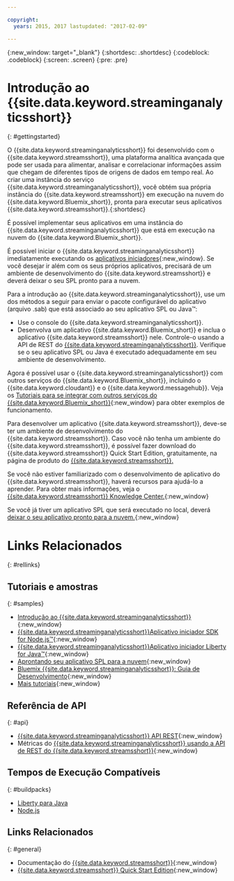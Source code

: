 ```yaml
---

copyright:
  years: 2015, 2017 lastupdated: "2017-02-09"

---
```


<!-- Attribute definitions --> 
{:new_window: target="_blank"}
{:shortdesc: .shortdesc}
{:codeblock: .codeblock}
{:screen: .screen}
{:pre: .pre}


# Introdução ao {{site.data.keyword.streaminganalyticsshort}}
{: #gettingstarted}

O {{site.data.keyword.streaminganalyticsshort}} foi desenvolvido com o {{site.data.keyword.streamsshort}}, uma plataforma analítica avançada que
pode ser usada para alimentar, analisar e correlacionar informações assim que chegam de diferentes tipos de origens de dados em tempo real. Ao criar uma instância do
serviço {{site.data.keyword.streaminganalyticsshort}}, você obtém sua própria instância do {{site.data.keyword.streamsshort}} em execução na nuvem do
{{site.data.keyword.Bluemix_short}}, pronta para executar seus aplicativos {{site.data.keyword.streamsshort}}.{:shortdesc}

É possível implementar seus aplicativos em uma instância do {{site.data.keyword.streaminganalyticsshort}} que está em execução na nuvem do
{{site.data.keyword.Bluemix_short}}.

É possível iniciar o {{site.data.keyword.streaminganalyticsshort}} imediatamente executando os
[aplicativos iniciadores](/docs/services/StreamingAnalytics/c_starterapps.html){:new_window}. Se você desejar ir além com os seus próprios aplicativos, precisará de um ambiente de desenvolvimento do {{site.data.keyword.streamsshort}} e deverá deixar o seu SPL pronto para a nuvem.

Para a introdução ao {{site.data.keyword.streaminganalyticsshort}}, use um dos métodos a seguir para enviar o pacote configurável do aplicativo
(arquivo .sab) que está associado ao seu aplicativo SPL ou Java™:
* Use o console do {{site.data.keyword.streaminganalyticsshort}}.
* Desenvolva um aplicativo {{site.data.keyword.Bluemix_short}} e inclua o aplicativo {{site.data.keyword.streamsshort}} nele. Controle-o usando
a API de REST do [{{site.data.keyword.streaminganalyticsshort}}](https://console.ng.bluemix.net/apidocs/220). Verifique se o seu aplicativo
SPL ou Java é executado adequadamente em seu ambiente de desenvolvimento.

Agora é possível usar o {{site.data.keyword.streaminganalyticsshort}} com outros serviços do {{site.data.keyword.Bluemix_short}},
incluindo o {{site.data.keyword.cloudant}} e o {{site.data.keyword.messagehub}}. Veja os [Tutoriais para se integrar com outros serviços do {{site.data.keyword.Bluemix_short}}](/docs/services/StreamingAnalytics/r_integrating_cloudant_rest.html){:new_window} para obter exemplos de funcionamento.

Para desenvolver um aplicativo {{site.data.keyword.streamsshort}}, deve-se ter um ambiente de desenvolvimento do {{site.data.keyword.streamsshort}}. Caso
você não tenha um ambiente do {{site.data.keyword.streamsshort}}, é possível fazer download do {{site.data.keyword.streamsshort}} Quick Start Edition, gratuitamente, na página de produto do [{{site.data.keyword.streamsshort}}.](https://www.ibm.com/analytics/us/en/technology/stream-computing/#products)

Se você não estiver familiarizado com o desenvolvimento de
aplicativo do
{{site.data.keyword.streamsshort}},
haverá recursos para ajudá-lo a aprender. Para obter mais informações, veja o
[{{site.data.keyword.streamsshort}} Knowledge Center.](https://www.ibm.com/support/knowledgecenter/en/SSCRJU_4.2.0/com.ibm.streams.welcome.doc/doc/kc-homepage.html){:new_window}

Se você já tiver um aplicativo SPL que será executado no local, deverá
[deixar
o seu aplicativo pronto para a nuvem.](https://developer.ibm.com/streamsdev/docs/getting-spl-application-ready-cloud/){:new_window}

# Links Relacionados
{: #rellinks}

## Tutoriais e amostras
{: #samples}
* [Introdução ao {{site.data.keyword.streaminganalyticsshort}}](https://developer.ibm.com/streamsdev/docs/streaming-analytics-now-available-bluemix){:new_window}
* [{{site.data.keyword.streaminganalyticsshort}}Aplicativo iniciador SDK for Node.js™](http://bit.ly/1iR1bzu){:new_window}
* [{{site.data.keyword.streaminganalyticsshort}}Aplicativo iniciador Liberty for Java™](https://developer.ibm.com/streamsdev/docs/bluemix-streaming-analytics-starter-application/){:new_window}
* [Aprontando seu aplicativo SPL para a nuvem](https://developer.ibm.com/streamsdev/docs/getting-spl-application-ready-cloud){:new_window}
* [Bluemix {{site.data.keyword.streaminganalyticsshort}}: Guia de Desenvolvimento](https://developer.ibm.com/streamsdev/docs/bluemix-streaming-analytics-development-guide/){:new_window}
* [Mais tutoriais](StreamingAnalytics.html#r_integrating_cloudant_rest){:new_window}


## Referência de API
{: #api}
* [{{site.data.keyword.streaminganalyticsshort}} API REST](https://console.ng.bluemix.net/apidocs/220){:new_window}
* Métricas do [{{site.data.keyword.streaminganalyticsshort}} usando a API de REST do {{site.data.keyword.streamsshort}}](https://developer.ibm.com/bluemix/2016/07/25/streaming-analytics-metrics-using-rest-api/){:new_window}

## Tempos de Execução Compatíveis
{: #buildpacks}
* [Liberty para Java](/docs/runtimes/liberty/index.html#liberty)
* [Node.js](/docs/runtimes/nodejs/index.html#nodejs)

## Links Relacionados
{: #general}
* Documentação do
[{{site.data.keyword.streamsshort}}](http://www.ibm.com/support/knowledgecenter/SSCRJU_4.2.0/com.ibm.streams.welcome.doc/doc/kc-homepage.html){:new_window}
* [{{site.data.keyword.streamsshort}} Quick Start Edition](http://www.ibm.com/analytics/us/en/technology/stream-computing/){:new_window}
